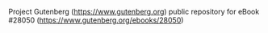 Project Gutenberg (https://www.gutenberg.org) public repository for eBook #28050 (https://www.gutenberg.org/ebooks/28050)
